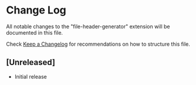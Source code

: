 # Change Log

All notable changes to the "file-header-generator" extension will be documented in this file.

Check [Keep a Changelog](http://keepachangelog.com/) for recommendations on how to structure this file.

## [Unreleased]

- Initial release